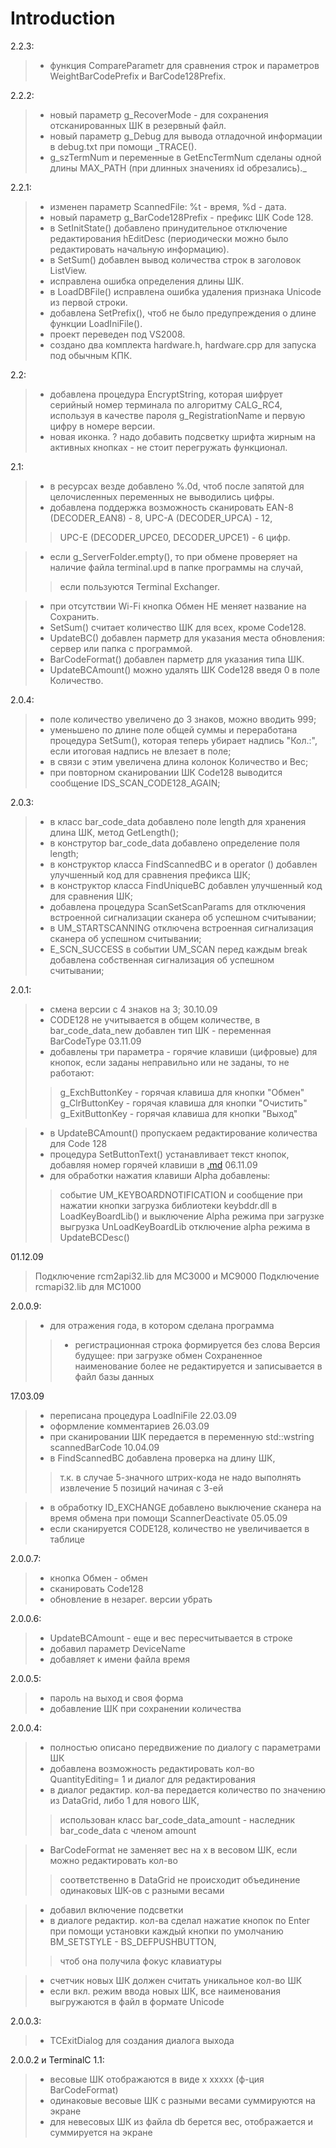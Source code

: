 # Introduction #

2.2.3:
> - функция CompareParametr для сравнения строк и параметров WeightBarCodePrefix и BarCode128Prefix.

2.2.2:
> - новый параметр g\_RecoverMode - для сохранения отсканированных ШК в резервный файл.
> - новый параметр g\_Debug для вывода отладочной информации в debug.txt при помощи _TRACE().
> - g\_szTermNum и переменные в GetEncTermNum сделаны одной длины MAX\_PATH (при длинных значениях id обрезались)._



2.2.1:
> - изменен параметр ScannedFile: %t - время, %d - дата.
> - новый параметр g\_BarCode128Prefix - префикс ШК Code 128.
> - в SetInitState() добавлено принудительное отключение редактирования hEditDesc (периодически можно было редактировать начальную информацию).
> - в SetSum() добавлен вывод количества строк в заголовок ListView.
> - исправлена ошибка определения длины ШК.
> - в LoadDBFile() исправлена ошибка удаления признака Unicode из первой строки.
> - добавлена SetPrefix(), чтоб не было предупреждения о длине функции LoadIniFile().
> - проект переведен под VS2008.
> - создано два комплекта hardware.h, hardware.cpp для запуска под обычным КПК.



2.2:
> - добавлена процедура EncryptString, которая шифрует серийный номер терминала по алгоритму CALG\_RC4,
> используя в качестве пароля g\_RegistrationName и первую цифру в номере версии.
> - новая иконка.
> ? надо добавить подсветку шрифта жирным на активных кнопках - не стоит перегружать функционал.



2.1:
> - в ресурсах везде добавлено %.0d, чтоб после запятой для целочисленных переменных не выводились цифры.
> - добавлена поддержка возможность сканировать EAN-8 (DECODER\_EAN8) - 8, UPC-A (DECODER\_UPCA) - 12,
> > UPC-E (DECODER\_UPCE0, DECODER\_UPCE1) - 6 цифр.

> - если g\_ServerFolder.empty(), то при обмене проверяет на наличие файла terminal.upd в папке программы на случай,
> > если пользуются Terminal Exchanger.

> - при отсутствии Wi-Fi кнопка Обмен НЕ меняет название на Сохранить.
> - SetSum() считает количество ШК для всех, кроме Code128.
> - UpdateBC() добавлен парметр для указания места обновления: сервер или папка с программой.
> - BarCodeFormat() добавлен парметр для указания типа ШК.
> - UpdateBCAmount() можно удалять ШК Code128 введя 0 в поле Количество.



2.0.4:
> - поле количество увеличено до 3 знаков, можно вводить 999;
> - уменьшено по длине поле общей суммы и переработана процедура SetSum(),
> которая теперь убирает надпись "Кол.:", если итоговая надпись не влезает в поле;
> - в связи с этим увеличена длина колонок Количество и Вес;
> - при повторном сканировании ШК Code128 выводится сообщение IDS\_SCAN\_CODE128\_AGAIN;



2.0.3:
> - в класс bar\_code\_data добавлено поле length для хранения длина ШК, метод GetLength();
> - в конструтор bar\_code\_data добавлено определение поля length;
> - в конструктор класса FindScannedBC и в operator () добавлен улучшенный код
> для сравнения префикса ШК;
> - в конструктор класса FindUniqueBC добавлен улучшенный код для сравнения ШК;
> - добавлена процедура ScanSetScanParams для отключения встроенной сигнализации сканера
> об успешном считывании;
> - в UM\_STARTSCANNING отключена встроенная сигнализация сканера об успешном считывании;
> - E\_SCN\_SUCCESS в событии UM\_SCAN перед каждым break добавлена собственная сигнализация
> об успешном считывании;




2.0.1:
> - смена версии с 4 знаков на 3;
30.10.09
> - CODE128 не учитывается в общем количестве, в bar\_code\_data\_new добавлен тип ШК - переменная BarCodeType
03.11.09
> - добавлены три параметра - горячие клавиши (цифровые) для кнопок, если заданы неправильно или не заданы, то не работают:
> > g\_ExchButtonKey - горячая клавиша для кнопки "Обмен"
> > g\_ClrButtonKey - горячая клавиша для кнопки "Очистить"
> > g\_ExitButtonKey - горячая клавиша для кнопки "Выход"

> - в UpdateBCAmount() пропускаем редактирование количества для Code 128
> - процедура SetButtonText() устанавливает текст кнопок, добавляя номер горячей клавиши в [.md](.md)
06.11.09
> - для обработки нажатия клавиши Alpha добавлены:
> > событие UM\_KEYBOARDNOTIFICATION и сообщение при нажатии кнопки
> > загрузка библиотеки keybddr.dll в LoadKeyBoardLib() и выключение Alpha режима при загрузке
> > выгрузка UnLoadKeyBoardLib
> > отключение alpha режима в UpdateBCDesc()

01.12.09

> Подключение rcm2api32.lib для MC3000 и MC9000
> Подключение rcmapi32.lib для MC1000



2.0.0.9:
> - для отражения года, в котором сделана программа
> > - регистрационная строка формируется без слова Версия
будущее:
при загрузке обмен
Сохраненное наименование более не редактируется и записывается в файл базы данных


17.03.09

> - переписана процедура LoadIniFile
22.03.09
> - оформление комментариев
26.03.09
> - при сканировании ШК передается в переменную std::wstring scannedBarCode
10.04.09
> - в FindScannedBC добавлена проверка на длину ШК,
> > т.к. в случае 5-значного штрих-кода не надо выполнять извлечение 5 позиций начиная с 3-ей

> - в обработку ID\_EXCHANGE добавлено выключение сканера на время обмена при помощи ScannerDeactivate
05.05.09
> - если сканируется CODE128, количество не увеличивается в таблице



2.0.0.7:
> - кнопка Обмен - обмен
> - сканировать Code128
> - обновление в незарег. версии убрать



2.0.0.6:
> - UpdateBCAmount - еще и вес пересчитывается в строке
> - добавил параметр DeviceName
> - добавляет к имени файла время



2.0.0.5:
> - пароль на выход и своя форма
> - добавление ШК при сохранении количества



2.0.0.4:
> - полностью описано передвижение по диалогу с параметрами ШК
> - добавлена возможность редактировать кол-во QuantityEditing= 1 и диалог для редактирования
> - в диалог редактир. кол-ва передается количество по значению из DataGrid, либо 1 для нового ШК,
> > использован класс bar\_code\_data\_amount - наследник bar\_code\_data с членом amount

> - BarCodeFormat не заменяет вес на х в весовом ШК, если можно редактировать кол-во
> > соответственно в DataGrid не происходит объединение одинаковых ШК-ов с разными весами

> - добавил включение подсветки
> - в диалоге редактир. кол-ва сделал нажатие кнопок по Enter при помощи установки каждый кнопки по умолчанию BM\_SETSTYLE - BS\_DEFPUSHBUTTON,
> > чтоб она получила фокус клавиатуры

> - счетчик новых ШК должен считать уникальное кол-во ШК
> - если вкл. режим ввода новых ШК, все наименования выгружаются в файл в формате Unicode



2.0.0.3:
> - TCExitDialog для создания диалога выхода



2.0.0.2 и TerminalC 1.1:
> - весовые ШК отображаются в виде x xxxxx (ф-ция BarCodeFormat)
> - одинаковые весовые ШК с разными весами суммируются на экране
> - для невесовых ШК из файла db берется вес, отображается и суммируется на экране

